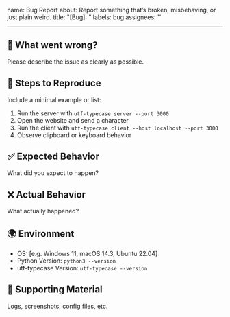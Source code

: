 name: Bug Report
about: Report something that’s broken, misbehaving, or just plain weird.
title: "[Bug]: "
labels: bug
assignees: ''

---

## 🐛 What went wrong?

Please describe the issue as clearly as possible.

## 🔁 Steps to Reproduce

Include a minimal example or list:
1. Run the server with `utf-typecase server --port 3000`
2. Open the website and send a character
3. Run the client with `utf-typecase client --host localhost --port 3000`
4. Observe clipboard or keyboard behavior

## ✅ Expected Behavior

What did you expect to happen?

## ❌ Actual Behavior

What actually happened?

## 🌍 Environment

- OS: [e.g. Windows 11, macOS 14.3, Ubuntu 22.04]
- Python Version: `python3 --version`
- utf-typecase Version: `utf-typecase --version`

## 📎 Supporting Material

Logs, screenshots, config files, etc.

